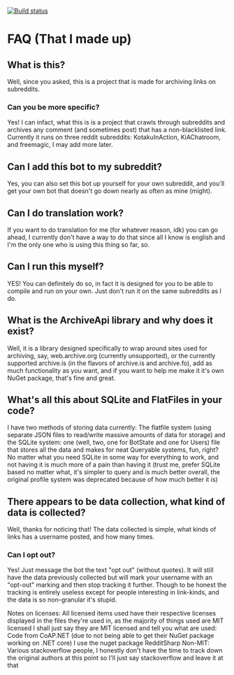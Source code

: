 [![Build status](https://ci.appveyor.com/api/projects/status/jjt5d1fech57nu09/branch/master?svg=true)](https://ci.appveyor.com/project/chuggafan/mnemosyne-2-1/branch/master)

# FAQ (That I made up)
## What is this?

Well, since you asked, this is a project that is made for archiving links on subreddits.

### Can you be more specific?

Yes! I can infact, what this is is a project that crawls through subreddits and archives any comment (and sometimes post) that has a non-blacklisted link. Currently it runs on three reddit subreddits: KotakuInAction, KiAChatroom, and freemagic, I may add more later.

## Can I add this bot to my subreddit?

Yes, you can also set this bot up yourself for your own subreddit, and you'll get your own bot that doesn't go down nearly as often as mine (might).

## Can I do translation work?

If you want to do translation for me (for whatever reason, idk) you can go ahead, I currently don't have a way to do that since all I know is english and I'm the only one who is using this thing so far, so.

## Can I run this myself?

YES! You can definitely do so, in fact it is designed for you to be able to compile and run on your own. Just don't run it on the same subreddits as I do.

## What is the ArchiveApi library and why does it exist?

Well, it is a library designed specifically to wrap around sites used for archiving, say, web.archive.org (currently unsupported), or the currently supported archive.is (in the flavors of archive.is and archive.fo), add as much functionality as you want, and if you want to help me make it it's own NuGet package, that's fine and great.

## What's all this about SQLite and FlatFiles in your code?

I have two methods of storing data currently: The flatfile system (using separate JSON files to read/write massive amounts of data for storage) and the SQLite system: one (well, two, one for BotState and one for Users) file that stores all the data and makes for neat Queryable systems, fun, right?
No matter what you need SQLite in some way for everything to work, and not having it is much more of a pain than having it (trust me, prefer SQLite based no matter what, it's simpler to query and is much better overall, the original profile system was deprecated because of how much better it is)

## There appears to be data collection, what kind of data is collected?

Well, thanks for noticing that! The data collected is simple, what kinds of links has a username posted, and how many times.

### Can I opt out?

Yes! Just message the bot the text "opt out" (without quotes). It will still have the data previously collected but will mark your username with an "opt-out" marking and then stop tracking it further. Though to be honest the tracking is entirely useless except for people interesting in link-kinds, and the data is so non-granular it's stupid.

Notes on licenses: All licensed items used have their respective licenses displayed in the files they're used in, as the majority of things used are MIT licensed I shall just say they are MIT licensed and tell you what are used:
Code from CoAP.NET (due to not being able to get their NuGet package working on .NET core)
I use the nuget package RedditSharp
Non-MIT:
Various stackoverflow people, I honestly don't have the time to track down the original authors at this point so I'll just say stackoverflow and leave it at that